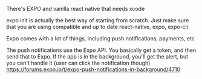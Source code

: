 There's EXPO and vanilla react native that needs xcode

expo init is actually the best way of starting from scratch. Just make sure that you are using compatible and up to date react-native, expo, expo-cli

Expo comes with a lot of things, including push notifications, payments, etc

The push notifications use the Expo API. You basically get a token, and then send that to Expo. If the app is in the background, you'll get the alert, but you can't handle it (user can click the notification though) https://forums.expo.io/t/expo-push-notifications-in-background/4710